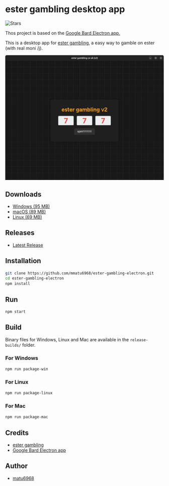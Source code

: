 # ester gambling desktop app

![Stars](https://img.shields.io/github/stars/matu6968/ester-gambling-electron?style=social)

Thos project is based on the [Google Bard Electron app.](https://github.com/mantreshkhurana/Google-Bard-electron)

This is a desktop app for [ester gambling](https://n1d3v.github.io/ester-gambling), a easy way to gamble on ester (with real moni /j).

![Screenshot](https://raw.githubusercontent.com/matu6968/ester-gambling-electron/stable/screenshots/screenshot-1.png)

## Downloads

- [Windows (95 MB)](https://github.com/mantreshkhurana/Google-Bard-electron/releases/download/1.0.0/ester-gambling-v1.0.0-windows.zip)
- [macOS (89 MB)](https://github.com/mantreshkhurana/Google-Bard-electron/releases/download/1.0.0/ester-gambling-v1.0.0-darwin.zip)
- [Linux (69 MB)](https://github.com/mantreshkhurana/Google-Bard-electron/releases/download/1.0.0/ester-gambling-v1.0.0-linux.tar.xz)

## Releases

- [Latest Release](https://github.com/matu6968/ester-gambling-electron/releases)

## Installation

```bash
git clone https://github.com/mmatu6968/ester-gambling-electron.git
cd ester-gambling-electron
npm install
```

## Run

```bash
npm start
```

## Build

Binary files for Windows, Linux and Mac are available in the `release-builds/` folder.

### For Windows

```bash
npm run package-win
```

### For Linux

```bash
npm run package-linux
```

### For Mac

```bash
npm run package-mac
```

## Credits

- [ester gambling](https://github.com/n1d3v/ester-gambling)
- [Google Bard Electron app](https://github.com/mantreshkhurana/Google-Bard-electron)

## Author

- [matu6968](https://github.com/matu6968)
